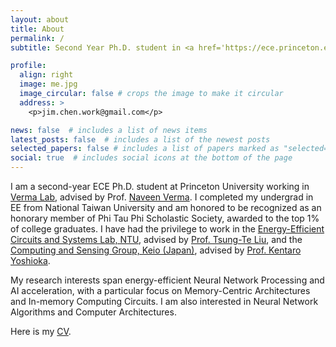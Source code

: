 ```yaml
---
layout: about
title: About
permalink: /
subtitle: Second Year Ph.D. student in <a href='https://ece.princeton.edu/'>Electrical and Computer Engineering, Princeton University</a>.

profile:
  align: right
  image: me.jpg
  image_circular: false # crops the image to make it circular
  address: >
    <p>jim.chen.work@gmail.com</p>

news: false  # includes a list of news items
latest_posts: false  # includes a list of the newest posts
selected_papers: false # includes a list of papers marked as "selected={true}"
social: true  # includes social icons at the bottom of the page
---
```


I am a second-year ECE Ph.D. student at Princeton University working in <a href='https://nverma.princeton.edu/'>Verma Lab</a>, advised by Prof. <a href='https://ece.princeton.edu/people/naveen-verma'>Naveen Verma</a>. I completed my undergrad in EE from National Taiwan University and am honored to be recognized as an honorary member of Phi Tau Phi Scholastic Society, awarded to the top 1% of college graduates. I have had the privilege to work in the <a href='https://sites.google.com/eecs.ee.ntu.edu.tw/eecslab'>Energy-Efficient Circuits and Systems Lab, NTU</a>, advised by <a href="https://www.ee.ntu.edu.tw/profile1.php?teacher_id=943022">Prof. Tsung-Te Liu</a>, and the <a href="https://sites.google.com/keio.jp/keio-csg/home?authuser=0">Computing and Sensing Group, Keio (Japan)</a>, advised by <a href="https://www.st.keio.ac.jp/en/tprofile/elec/yoshioka_kentaro.html">Prof. Kentaro Yoshioka</a>. 

My research interests span energy-efficient Neural Network Processing and AI acceleration, with a particular focus on Memory-Centric Architectures and In-memory Computing Circuits. I am also interested in Neural Network Algorithms and Computer Architectures.

Here is my <a href="assets/pdf/Yung_Chin_Chen_CV.pdf">CV</a>.

<!-- Write your biography here. Tell the world about yourself. Link to your favorite [subreddit](http://reddit.com). You can put a picture in, too. The code is already in, just name your picture `prof_pic.jpg` and put it in the `img/` folder.

Put your address / P.O. box / other info right below your picture. You can also disable any of these elements by editing `profile` property of the YAML header of your `_pages/about.md`. Edit `_bibliography/papers.bib` and Jekyll will render your [publications page](/al-folio/publications/) automatically.

Link to your social media connections, too. This theme is set up to use [Font Awesome icons](http://fortawesome.github.io/Font-Awesome/) and [Academicons](https://jpswalsh.github.io/academicons/), like the ones below. Add your Facebook, Twitter, LinkedIn, Google Scholar, or just disable all of them. -->

